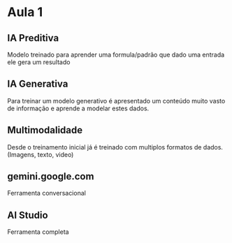 # Aula 1

## IA Preditiva

Modelo treinado para aprender uma formula/padrão que dado uma entrada ele gera um resultado

## IA Generativa

Para treinar um modelo generativo é apresentado um conteúdo muito vasto de informação e aprende a modelar estes dados.

## Multimodalidade

Desde o treinamento inicial já é treinado com multiplos formatos de dados. (Imagens, texto, video)

## gemini.google.com

Ferramenta conversacional

## AI Studio

Ferramenta completa
